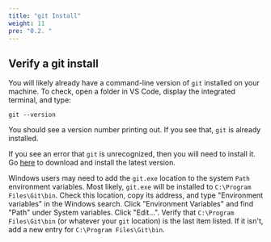 ```yaml
---
title: "git Install"
weight: 11
pre: "0.2. "
---
```


## Verify a git install

You will likely already have a command-line version of `git` installed on your machine. To check, open a folder in VS Code, display the integrated terminal, and type:

```text
git --version
```

You should see a version number printing out. If you see that, `git` is already installed.

If you see an error that `git` is unrecognized, then you will need to install it. Go [here](https://git-scm.com/downloads) to download and install the latest version.

Windows users may need to add the `git.exe` location to the system `Path` environment variables. Most likely, `git.exe` will be installed to `C:\Program Files\Git\bin`. Check this location, copy its address, and type "Environment variables" in the Windows search. Click "Environment Variables" and find "Path" under System variables. Click "Edit...". Verify that `C:\Program Files\Git\bin` (or whatever your `git` location) is the last item listed. If it isn't, add a new entry for `C:\Program Files\Git\bin`.